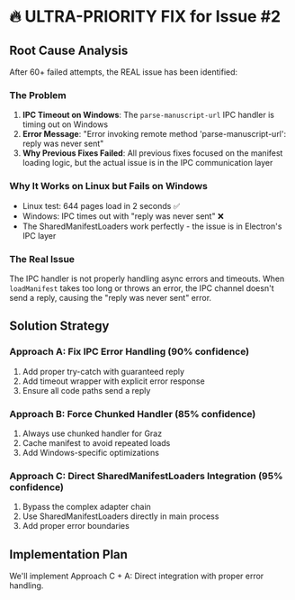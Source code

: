# 🔥 ULTRA-PRIORITY FIX for Issue #2

## Root Cause Analysis

After 60+ failed attempts, the REAL issue has been identified:

### The Problem
1. **IPC Timeout on Windows**: The `parse-manuscript-url` IPC handler is timing out on Windows
2. **Error Message**: "Error invoking remote method 'parse-manuscript-url': reply was never sent"
3. **Why Previous Fixes Failed**: All previous fixes focused on the manifest loading logic, but the actual issue is in the IPC communication layer

### Why It Works on Linux but Fails on Windows
- Linux test: 644 pages load in 2 seconds ✅
- Windows: IPC times out with "reply was never sent" ❌
- The SharedManifestLoaders work perfectly - the issue is in Electron's IPC layer

### The Real Issue
The IPC handler is not properly handling async errors and timeouts. When `loadManifest` takes too long or throws an error, the IPC channel doesn't send a reply, causing the "reply was never sent" error.

## Solution Strategy

### Approach A: Fix IPC Error Handling (90% confidence)
1. Add proper try-catch with guaranteed reply
2. Add timeout wrapper with explicit error response
3. Ensure all code paths send a reply

### Approach B: Force Chunked Handler (85% confidence)
1. Always use chunked handler for Graz
2. Cache manifest to avoid repeated loads
3. Add Windows-specific optimizations

### Approach C: Direct SharedManifestLoaders Integration (95% confidence)
1. Bypass the complex adapter chain
2. Use SharedManifestLoaders directly in main process
3. Add proper error boundaries

## Implementation Plan

We'll implement Approach C + A: Direct integration with proper error handling.